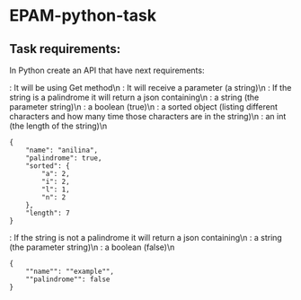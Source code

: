 # EPAM-python-task

## Task requirements:

In Python create an API that have next requirements:

: It will be using Get method\n
: It will receive a parameter (a string)\n
: If the string is a palindrome it will return a json containing\n
: a string (the parameter string)\n
: a boolean (true)\n
: a sorted object (listing different characters and how many time those characters are in the string)\n
: an int (the length of the string)\n
```
{
    "name": "anilina",
    "palindrome": true,
    "sorted": {
        "a": 2,
        "i": 2,
        "l": 1,
        "n": 2
    },
    "length": 7
}
```
: If the string is not a palindrome it will return a json containing\n
: a string (the parameter string)\n
: a boolean (false)\n
```
{
    ""name"": ""example"",
    ""palindrome"": false
}
```
